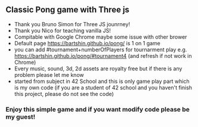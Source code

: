 ## Classic Pong game with Three js 
- Thank you  Bruno Simon for Three JS jounrney!
- Thank you Nico for teaching vanilla JS!
- Compitable with Google Chrome maybe some issue with other brower
- Default page https://bartshin.github.io/pong/ is 1 on 1 game
- you can add #tournament+numberOfPlayers for tournarment play e.g. https://bartshin.github.io/pong/#tournament4  (and refresh if not work in Chrome)
- Every music, sound, 3d, 2d assets are royalty free but if there is any problem please let me know
- started from subject in 42 School and this is only game play part which is my own code
(if you are a student of 42 school and you haven't finish this project, please do not see the code)

### Enjoy this simple game and if you want modify code please be my guest!
